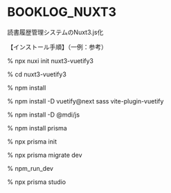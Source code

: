 # BOOKLOG_NUXT3
読書履歴管理システムのNuxt3.js化

【インストール手順】（一例：参考）

% npx nuxi init nuxt3-vuetify3

% cd nuxt3-vuetify3

% npm install

% npm install -D vuetify@next sass vite-plugin-vuetify

% npm install -D @mdi/js

% npm install prisma

% npx prisma init

% npx prisma migrate dev

% npm_run_dev

% npx prisma studio
